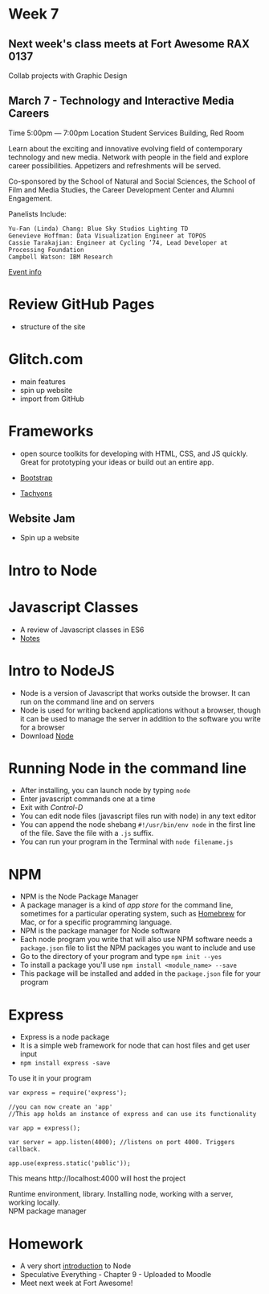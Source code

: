 # Week 7

## Next week's class meets at Fort Awesome RAX 0137

Collab projects with Graphic Design

## March 7 - Technology and Interactive Media Careers

Time
5:00pm  — 7:00pm
Location
Student Services Building, Red Room

Learn about the exciting and innovative evolving field of contemporary technology and new media.  Network with people in the field and explore career possibilities.  Appetizers and refreshments will be served.

Co-sponsored by the School of Natural and Social Sciences, the School of Film and Media Studies, the Career Development Center and Alumni Engagement.

Panelists Include:

    Yu-Fan (Linda) Chang: Blue Sky Studios Lighting TD
    Genevieve Hoffman: Data Visualization Engineer at TOPOS
    Cassie Tarakajian: Engineer at Cycling ’74, Lead Developer at Processing Foundation
    Campbell Watson: IBM Research

[Event info](https://www.purchase.edu/live/events/16030-technology-and-interactive-media-careers)

# Review GitHub Pages
- structure of the site

# Glitch.com

- main features
- spin up website
- import from GitHub

# Frameworks

- open source toolkits for developing with HTML, CSS, and JS quickly. Great for prototyping your ideas or build out an entire app.

- [Bootstrap](https://getbootstrap.com/)
- [Tachyons](http://tachyons.io/)

## Website Jam

- Spin up a website

# Intro to Node

# Javascript Classes
* A review of Javascript classes in ES6
* [Notes](intro-to-classes-in-ES6.md)

# Intro to NodeJS
* Node is a version of Javascript that works outside the browser. It can run on the command line and on servers
* Node is used for writing backend applications without a browser, though it can be used to manage the server in addition to the software you write for a browser
* Download [Node](https://nodejs.org/en/)

# Running Node in the command line
* After installing, you can launch node by typing ```node```
* Enter javascript commands one at a time
* Exit with *Control-D*
* You can edit node files (javascript files run with node) in any text editor
* You can append the node shebang ```#!/usr/bin/env node``` in the first line of the file. Save the file with a ```.js``` suffix.
* You can run your program in the Terminal with ```node filename.js```

# NPM
* NPM is the Node Package Manager
* A package manager is a kind of *app store* for the command line, sometimes for a particular operating system, such as [Homebrew](http://brew.sh) for Mac, or for a specific programming language.
* NPM is the package manager for Node software
* Each node program you write that will also use NPM software needs a ```package.json``` file to list the NPM packages you want to include and use
* Go to the directory of your program and type ```npm init --yes```
* To install a package you'll use ```npm install <module_name> --save```
* This package will be installed and added in the ```package.json``` file for your program

# Express

* Express is a node package
* It is a simple web framework for node that can host files and get user input
* ```npm install express -save```

To use it in your program

```
var express = require('express');

//you can now create an 'app'
//This app holds an instance of express and can use its functionality

var app = express();

var server = app.listen(4000); //listens on port 4000. Triggers callback.

app.use(express.static('public'));
```

This means http://localhost:4000 will host the project

Runtime environment, library. 
Installing node, working with a server, working locally.  
NPM package manager

# Homework

- A very short [introduction](https://glitch.com/edit/#!/first-app-node?path=README.md:1:0) to Node
- Speculative Everything - Chapter 9 - Uploaded to Moodle
- Meet next week at Fort Awesome!

